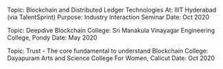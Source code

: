 Topic: Blockchain and Distributed Ledger Technologies
At: IIIT Hyderabad (via TalentSprint)
Purpose: Industry Interaction Seminar
Date: Oct 2020

Topic: Deepdive Blockchain
College: Sri Manakula Vinayagar Engineering College, Pondy
Date: May 2020

Topic: Trust - The core fundamental to understand Blockchain
College: Dayapuram Arts and Science College For Women, Calicut
Date: Oct 2020